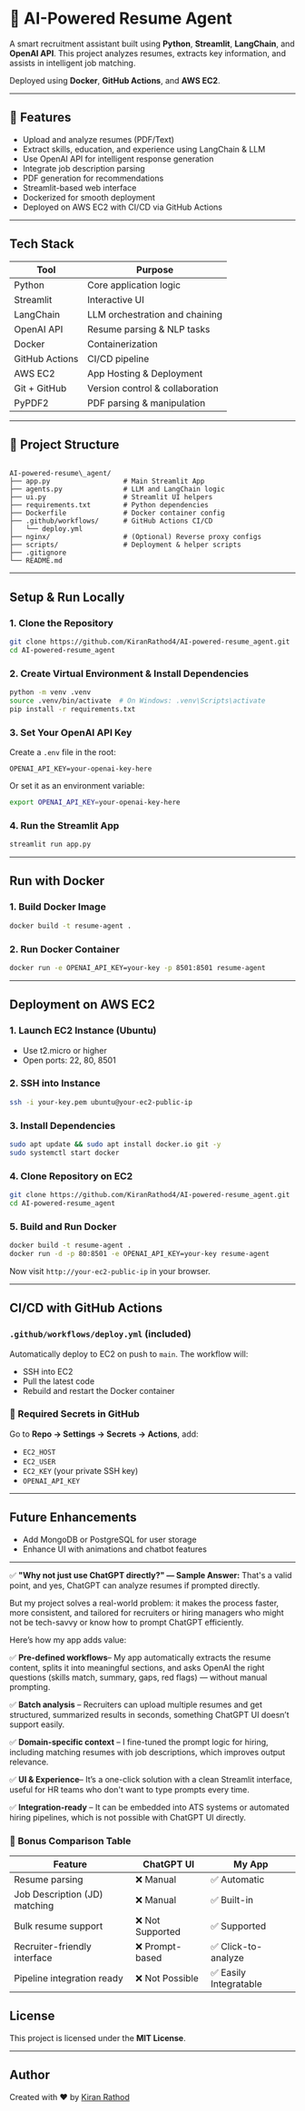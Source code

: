 
# 🤖 AI-Powered Resume Agent

A smart recruitment assistant built using **Python**, **Streamlit**, **LangChain**, and **OpenAI API**. This project analyzes resumes, extracts key information, and assists in intelligent job matching.

Deployed using **Docker**, **GitHub Actions**, and **AWS EC2**.

---

## 📌 Features

-  Upload and analyze resumes (PDF/Text)
-  Extract skills, education, and experience using LangChain & LLM
-  Use OpenAI API for intelligent response generation
-  Integrate job description parsing
-  PDF generation for recommendations
-  Streamlit-based web interface
-  Dockerized for smooth deployment
-  Deployed on AWS EC2 with CI/CD via GitHub Actions

---

##  Tech Stack

| Tool         | Purpose                          |
|--------------|----------------------------------|
| Python       | Core application logic           |
| Streamlit    | Interactive UI                   |
| LangChain    | LLM orchestration and chaining   |
| OpenAI API   | Resume parsing & NLP tasks       |
| Docker       | Containerization                 |
| GitHub Actions | CI/CD pipeline                 |
| AWS EC2      | App Hosting & Deployment         |
| Git + GitHub | Version control & collaboration  |
 PyPDF2        | PDF parsing & manipulation       |
---

## 📂 Project Structure

```

AI-powered-resume\_agent/
├── app.py                  # Main Streamlit App
├── agents.py               # LLM and LangChain logic
├── ui.py                   # Streamlit UI helpers
├── requirements.txt        # Python dependencies
├── Dockerfile              # Docker container config
├── .github/workflows/      # GitHub Actions CI/CD
│   └── deploy.yml
├── nginx/                  # (Optional) Reverse proxy configs
├── scripts/                # Deployment & helper scripts
├── .gitignore
└── README.md

````

---

##  Setup & Run Locally

### 1. Clone the Repository

```bash
git clone https://github.com/KiranRathod4/AI-powered-resume_agent.git
cd AI-powered-resume_agent
````

### 2. Create Virtual Environment & Install Dependencies

```bash
python -m venv .venv
source .venv/bin/activate  # On Windows: .venv\Scripts\activate
pip install -r requirements.txt
```

### 3. Set Your OpenAI API Key

Create a `.env` file in the root:

```env
OPENAI_API_KEY=your-openai-key-here
```

Or set it as an environment variable:

```bash
export OPENAI_API_KEY=your-openai-key-here
```

### 4. Run the Streamlit App

```bash
streamlit run app.py
```

---

##  Run with Docker

### 1. Build Docker Image

```bash
docker build -t resume-agent .
```

### 2. Run Docker Container

```bash
docker run -e OPENAI_API_KEY=your-key -p 8501:8501 resume-agent
```

---

## Deployment on AWS EC2

### 1. Launch EC2 Instance (Ubuntu)

* Use t2.micro or higher
* Open ports: 22, 80, 8501

### 2. SSH into Instance

```bash
ssh -i your-key.pem ubuntu@your-ec2-public-ip
```

### 3. Install Dependencies

```bash
sudo apt update && sudo apt install docker.io git -y
sudo systemctl start docker
```

### 4. Clone Repository on EC2

```bash
git clone https://github.com/KiranRathod4/AI-powered-resume_agent.git
cd AI-powered-resume_agent
```

### 5. Build and Run Docker

```bash
docker build -t resume-agent .
docker run -d -p 80:8501 -e OPENAI_API_KEY=your-key resume-agent
```

Now visit `http://your-ec2-public-ip` in your browser.

---

## CI/CD with GitHub Actions

###  `.github/workflows/deploy.yml` (included)

Automatically deploy to EC2 on push to `main`. The workflow will:

* SSH into EC2
* Pull the latest code
* Rebuild and restart the Docker container

### 🔐 Required Secrets in GitHub

Go to **Repo → Settings → Secrets → Actions**, add:

* `EC2_HOST`
* `EC2_USER`
* `EC2_KEY` (your private SSH key)
* `OPENAI_API_KEY`

---

##  Future Enhancements

* Add MongoDB or PostgreSQL for user storage
* Enhance UI with animations and chatbot features

---

✅ **"Why not just use ChatGPT directly?" — Sample Answer:**
That's a valid point, and yes, ChatGPT can analyze resumes if prompted directly.

But my project solves a real-world problem: it makes the process faster, more consistent, and tailored for recruiters or hiring managers who might not be tech-savvy or know how to prompt ChatGPT efficiently.

Here’s how my app adds value:

✅ **Pre-defined workflows**– My app automatically extracts the resume content, splits it into meaningful sections, and asks OpenAI the right questions (skills match, summary, gaps, red flags) — without manual prompting.

✅ **Batch analysis** – Recruiters can upload multiple resumes and get structured, summarized results in seconds, something ChatGPT UI doesn’t support easily.

✅ **Domain-specific context** – I fine-tuned the prompt logic for hiring, including matching resumes with job descriptions, which improves output relevance.

✅ **UI & Experience**– It’s a one-click solution with a clean Streamlit interface, useful for HR teams who don't want to type prompts every time.

✅ **Integration-ready** – It can be embedded into ATS systems or automated hiring pipelines, which is not possible with ChatGPT UI directly.
### 🔄 Bonus Comparison Table

| **Feature**                    | **ChatGPT UI** | **My App**       |
|-------------------------------|----------------|------------------|
| Resume parsing                 | ❌ Manual       | ✅ Automatic      |
| Job Description (JD) matching | ❌ Manual       | ✅ Built-in       |
| Bulk resume support           | ❌ Not Supported| ✅ Supported      |
| Recruiter-friendly interface  | ❌ Prompt-based | ✅ Click-to-analyze |
| Pipeline integration ready    | ❌ Not Possible | ✅ Easily Integratable |

## License

This project is licensed under the **MIT License**.

---

## Author

Created with ❤️ by [Kiran Rathod](https://github.com/KiranRathod4)

